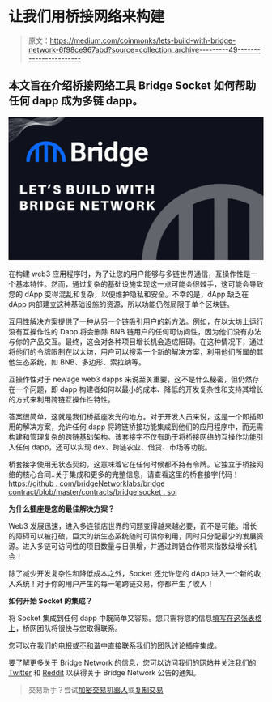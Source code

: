 # 让我们用桥接网络来构建

> 原文：<https://medium.com/coinmonks/lets-build-with-bridge-network-6f98ce967abd?source=collection_archive---------49----------------------->

## 本文旨在介绍桥接网络工具 Bridge Socket 如何帮助任何 dapp 成为多链 dapp。

![](img/3aee709fc8f33cef2061921555ddfc99.png)

在构建 web3 应用程序时，为了让您的用户能够与多链世界通信，互操作性是一个基本特性。然而，通过复杂的基础设施实现这一点可能会很棘手，这可能会导致您的 dApp 变得混乱和复杂，以便维护隐私和安全。不幸的是，dApp 缺乏在 dApp 内部建立这种基础设施的资源，所以功能仍然局限于单个区块链。

互用性解决方案提供了一种从另一个链吸引用户的新方法。例如，在以太坊上运行没有互操作性的 Dapp 将会删除 BNB 链用户的任何可访问性，因为他们没有办法与你的产品交互。最终，这会对各种项目增长机会造成阻碍。在这种情况下，通过将他们的令牌限制在以太坊，用户可以搜索一个新的解决方案，利用他们所属的其他生态系统，如 BNB、多边形、索拉纳等。

互操作性对于 newage web3 dapps 来说至关重要，这不是什么秘密，但仍然存在一个问题，即 dapp 构建者如何以最小的成本、降低的开发复杂性和支持其增长的方式来利用跨链互操作性特性。

答案很简单，这就是我们桥插座发光的地方。对于开发人员来说，这是一个即插即用的解决方案，允许任何 dapp 将跨链桥接功能集成到他们的应用程序中，而无需构建和管理复杂的跨链基础架构。该套接字不仅有助于将桥接网络的互操作功能引入任何 dapp，还可以实现 dex、跨链农业、借贷、市场等功能。

桥套接字使用无状态契约，这意味着它在任何时候都不持有令牌。它独立于桥接网络的核心合同..关于集成和更多的完整信息，请查看这里的桥套接字代码！[https://github . com/bridgeNetworklabs/bridge contract/blob/master/contracts/bridge socket . sol](https://github.com/bridgeNetworklabs/bridgeContract/blob/master/contracts/bridgeSocket.sol)

**为什么插座是您的最佳解决方案？**

Web3 发展迅速，进入多连锁店世界的问题变得越来越必要，而不是可能。增长的障碍可以被打破，巨大的新生态系统随时可供你利用，同时只分配最少的发展资源。进入多链可访问性的项目数量与日俱增，并通过跨链合作带来指数级增长机会！

除了减少开发复杂性和降低成本之外，Socket 还允许您的 dApp 进入一个新的收入系统！对于你的用户产生的每一笔跨链交易，你都产生了收入！

**如何开始 Socket 的集成？**

将 Socket 集成到任何 dapp 中既简单又容易。您只需将您的信息[填写在这张表格上](https://forms.gle/2HNhXNu4ob2qBUzK8)，桥网团队将很快与您取得联系。

您可以在我们的[电报](https://t.me/BridgeNetwork0x)或[不和谐](https://discord.com/invite/PGHnWapB8u)中直接联系我们的团队讨论插座集成。

要了解更多关于 Bridge Network 的信息，您可以访问我们的[网站](https://www.bridgenetwork.com/)并关注我们的 [Twitter](https://twitter.com/bridgenetwork0x) 和 [Reddit](https://www.reddit.com/r/bridgenetwork0x/) 以获得关于 Bridge Network 公告的通知。

> 交易新手？尝试[加密交易机器人](/coinmonks/crypto-trading-bot-c2ffce8acb2a)或[复制交易](/coinmonks/top-10-crypto-copy-trading-platforms-for-beginners-d0c37c7d698c)